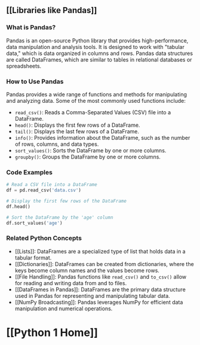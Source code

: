 ## [[Libraries like Pandas]]

### What is Pandas?
Pandas is an open-source Python library that provides high-performance, data manipulation and analysis tools. It is designed to work with "tabular data," which is data organized in columns and rows. Pandas data structures are called DataFrames, which are similar to tables in relational databases or spreadsheets.

### How to Use Pandas

Pandas provides a wide range of functions and methods for manipulating and analyzing data. Some of the most commonly used functions include:

- `read_csv()`: Reads a Comma-Separated Values (CSV) file into a DataFrame.
- `head()`: Displays the first few rows of a DataFrame.
- `tail()`: Displays the last few rows of a DataFrame.
- `info()`: Provides information about the DataFrame, such as the number of rows, columns, and data types.
- `sort_values()`: Sorts the DataFrame by one or more columns.
- `groupby()`: Groups the DataFrame by one or more columns.

### Code Examples

```python
# Read a CSV file into a DataFrame
df = pd.read_csv('data.csv')

# Display the first few rows of the DataFrame
df.head()
```

```python
# Sort the DataFrame by the 'age' column
df.sort_values('age')
```

### Related Python Concepts

- [[Lists]]: DataFrames are a specialized type of list that holds data in a tabular format.
- [[Dictionaries]]: DataFrames can be created from dictionaries, where the keys become column names and the values become rows.
- [[File Handling]]: Pandas functions like `read_csv()` and `to_csv()` allow for reading and writing data from and to files.
- [[DataFrames in Pandas]]: DataFrames are the primary data structure used in Pandas for representing and manipulating tabular data.
- [[NumPy Broadcasting]]: Pandas leverages NumPy for efficient data manipulation and numerical operations.
# [[Python 1 Home]]